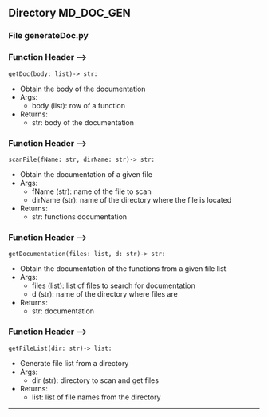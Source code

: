 ## Directory MD_DOC_GEN 

 ### File generateDoc.py 

 

 ### Function Header --> 

`getDoc(body: list)-> str:
    ` 

 - Obtain the body of the documentation
- Args:
  - body (list): row of a function
- Returns:
  - str: body of the documentation


 ### Function Header --> 

`scanFile(fName: str, dirName: str)-> str:
    ` 

 - Obtain the documentation of a given file
- Args:
  - fName (str): name of the file to scan
  - dirName (str): name of the directory where the file is located
- Returns:
  - str: functions documentation


 ### Function Header --> 

`getDocumentation(files: list, d: str)-> str:
    ` 

 - Obtain the documentation of the functions from a given file list
- Args:
  - files (list): list of files to search for documentation
  - d (str): name of the directory where files are
- Returns:
  - str: documentation


 ### Function Header --> 

`getFileList(dir: str)-> list:
    ` 

 - Generate file list from a directory
- Args:
  - dir (str): directory to scan and get files
- Returns:
  - list: list of file names from the directory
 

 <hr> 

